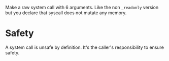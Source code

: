 Make a raw system call with 6 arguments.
Like the non `_readonly` version but you declare that syscall does not mutate any memory.

# Safety

A system call is unsafe by definition.
It's the caller's responsibility to ensure safety.
